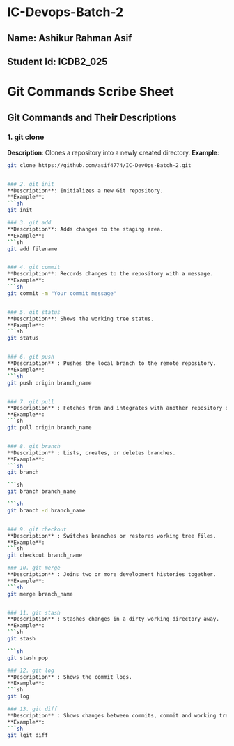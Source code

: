 # IC-Devops-Batch-2

## Name: Ashikur Rahman Asif
## Student Id: ICDB2_025

#                                                   Git Commands Scribe Sheet

## Git Commands and Their Descriptions

### 1. git clone
**Description**: Clones a repository into a newly created directory.
**Example**:
```sh
git clone https://github.com/asif4774/IC-DevOps-Batch-2.git


### 2. git init
**Description**: Initializes a new Git repository.
**Example**:
```sh
git init

### 3. git add
**Description**: Adds changes to the staging area.
**Example**:
```sh
git add filename


### 4. git commit
**Description**: Records changes to the repository with a message.
**Example**:
```sh
git commit -m "Your commit message"


### 5. git status
**Description**: Shows the working tree status.
**Example**:
```sh
git status


### 6. git push
**Description** : Pushes the local branch to the remote repository.
**Example**:
```sh
git push origin branch_name


### 7. git pull
**Description** : Fetches from and integrates with another repository or a local branch.
**Example**:
```sh
git pull origin branch_name


### 8. git branch
**Description** : Lists, creates, or deletes branches.
**Example**:
```sh
git branch

```sh
git branch branch_name

```sh
git branch -d branch_name


### 9. git checkout
**Description** : Switches branches or restores working tree files.
**Example**:
```sh
git checkout branch_name

### 10. git merge
**Description** : Joins two or more development histories together.
**Example**:
```sh
git merge branch_name


### 11. git stash
**Description** : Stashes changes in a dirty working directory away.
**Example**:
```sh
git stash

```sh
git stash pop

### 12. git log
**Description** : Shows the commit logs.
**Example**:
```sh
git log

### 13. git diff
**Description** : Shows changes between commits, commit and working tree, etc.
**Example**:
```sh
git lgit diff



